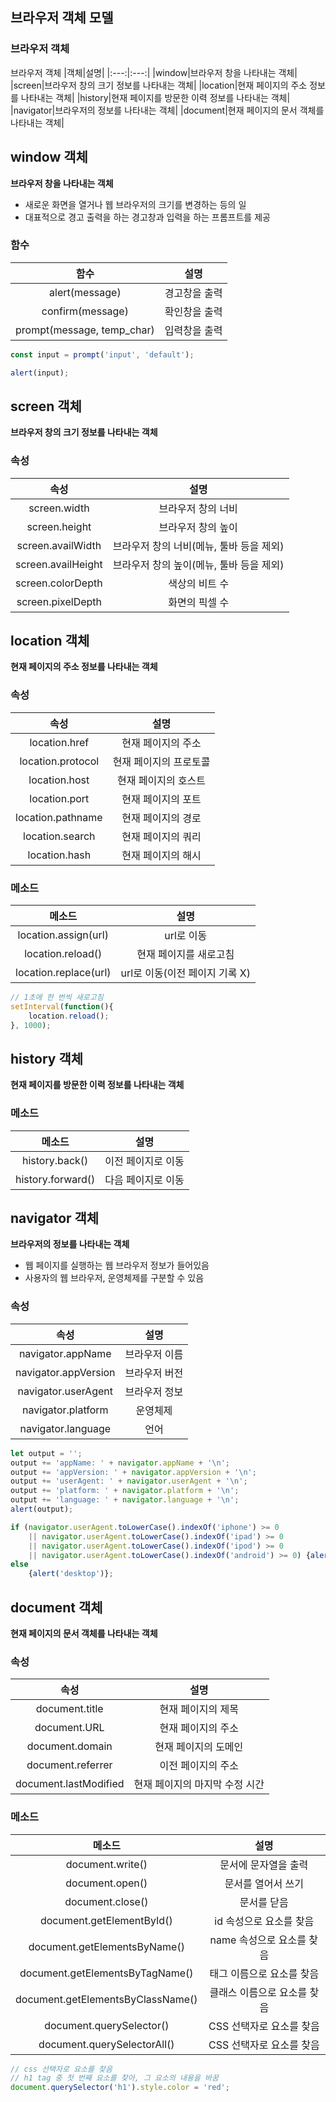 ## 브라우저 객체 모델

### 브라우저 객체
브라우저 객체
|객체|설명|
|:---:|:---:| 
|window|브라우저 창을 나타내는 객체|
|screen|브라우저 창의 크기 정보를 나타내는 객체|
|location|현재 페이지의 주소 정보를 나타내는 객체|
|history|현재 페이지를 방문한 이력 정보를 나타내는 객체|
|navigator|브라우저의 정보를 나타내는 객체|
|document|현재 페이지의 문서 객체를 나타내는 객체|

## window 객체
**브라우저 창을 나타내는 객체**
* 새로운 화면을 열거나 웹 브라우저의 크기를 변경하는 등의 일
* 대표적으로 경고 출력을 하는 경고창과 입력을 하는 프롬프트를 제공

### 함수
|함수|설명|
|:---:|:---:|
|alert(message)|경고창을 출력|
|confirm(message)|확인창을 출력|
|prompt(message, temp_char)|입력창을 출력| 

```js
const input = prompt('input', 'default');

alert(input);
```

## screen 객체
**브라우저 창의 크기 정보를 나타내는 객체**

### 속성
|속성|설명|
|:---:|:---:|
|screen.width|브라우저 창의 너비|
|screen.height|브라우저 창의 높이|
|screen.availWidth|브라우저 창의 너비(메뉴, 툴바 등을 제외)|
|screen.availHeight|브라우저 창의 높이(메뉴, 툴바 등을 제외)|
|screen.colorDepth|색상의 비트 수|
|screen.pixelDepth|화면의 픽셀 수|

## location 객체
**현재 페이지의 주소 정보를 나타내는 객체**

### 속성
|속성|설명|
|:---:|:---:|
|location.href|현재 페이지의 주소|
|location.protocol|현재 페이지의 프로토콜|
|location.host|현재 페이지의 호스트|
|location.port|현재 페이지의 포트|
|location.pathname|현재 페이지의 경로|
|location.search|현재 페이지의 쿼리|
|location.hash|현재 페이지의 해시|

### 메소드
|메소드|설명|
|:---:|:---:|
|location.assign(url)|url로 이동|
|location.reload()|현재 페이지를 새로고침|
|location.replace(url)|url로 이동(이전 페이지 기록 X)|

```js
// 1초에 한 번씩 새로고침
setInterval(function(){
    location.reload();
}, 1000);
```
## history 객체

**현재 페이지를 방문한 이력 정보를 나타내는 객체**
### 메소드
|메소드|설명|
|:---:|:---:|
|history.back()|이전 페이지로 이동|
|history.forward()|다음 페이지로 이동|

## navigator 객체
**브라우저의 정보를 나타내는 객체**
* 웹 페이지를 실행하는 웹 브라우저 정보가 들어있음
* 사용자의 웹 브라우저, 운영체제를 구분할 수 있음

### 속성
|속성|설명|
|:---:|:---:|
|navigator.appName|브라우저 이름|
|navigator.appVersion|브라우저 버전|
|navigator.userAgent|브라우저 정보|
|navigator.platform|운영체제|
|navigator.language|언어|

```js
let output = '';
output += 'appName: ' + navigator.appName + '\n';
output += 'appVersion: ' + navigator.appVersion + '\n';
output += 'userAgent: ' + navigator.userAgent + '\n';
output += 'platform: ' + navigator.platform + '\n';
output += 'language: ' + navigator.language + '\n';
alert(output);

if (navigator.userAgent.toLowerCase().indexOf('iphone') >= 0 
    || navigator.userAgent.toLowerCase().indexOf('ipad') >= 0 
    || navigator.userAgent.toLowerCase().indexOf('ipod') >= 0 
    || navigator.userAgent.toLowerCase().indexOf('android') >= 0) {alert('mobile')};
else
    {alert('desktop')};
```

## document 객체
**현재 페이지의 문서 객체를 나타내는 객체**

### 속성
|속성|설명|
|:---:|:---:|
|document.title|현재 페이지의 제목|
|document.URL|현재 페이지의 주소|
|document.domain|현재 페이지의 도메인|
|document.referrer|이전 페이지의 주소|
|document.lastModified|현재 페이지의 마지막 수정 시간|

### 메소드
|메소드|설명|
|:---:|:---:|
|document.write()|문서에 문자열을 출력|
|document.open()|문서를 열어서 쓰기|
|document.close()|문서를 닫음|
|document.getElementById()|id 속성으로 요소를 찾음|
|document.getElementsByName()|name 속성으로 요소를 찾음|
|document.getElementsByTagName()|태그 이름으로 요소를 찾음|
|document.getElementsByClassName()|클래스 이름으로 요소를 찾음|
|document.querySelector()|CSS 선택자로 요소를 찾음|
|document.querySelectorAll()|CSS 선택자로 요소를 찾음|

```js
// css 선택자로 요소를 찾음
// h1 tag 중 첫 번째 요소를 찾아, 그 요소의 내용을 바꿈
document.querySelector('h1').style.color = 'red';
```